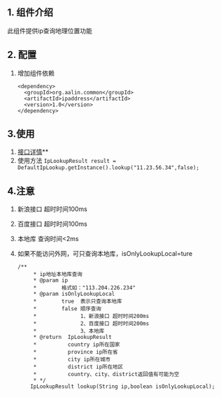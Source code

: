 ## 1. 组件介绍

此组件提供ip查询地理位置功能

## 2. 配置

1) 增加组件依赖

    ```
    <dependency>
      <groupId>org.aalin.common</groupId>
      <artifactId>ipaddress</artifactId>
      <version>1.0</version>
    </dependency>
    ```

## 3.使用

  1. [接口详情](https://gitee.com/aalinyu/ipaddress/blob/master/src/main/java/org/aalin/common/ip/IpLookup.java)**
  2. 使用方法
   `IpLookupResult result = DefaultIpLookup.getInstance().lookup("11.23.56.34",false);`
   
## 4.注意
1. 新浪接口 超时时间100ms
2. 百度接口 超时时间100ms
3. 本地库 查询时间<2ms
4. 如果不能访问外网，可只查询本地库，isOnlyLookupLocal=ture
    
    ```
    /**
    	 * ip地址本地库查询
    	 * @param ip
    	 *        格式如："113.204.226.234"
    	 * @param isOnlyLookupLocal
    	 *        true  表示只查询本地库
    	 *        false 顺序查询
    	 * 				1、新浪接口 超时时间200ms
    	 * 				2、百度接口 超时时间200ms
    	 * 				3、本地库
    	 * @return  IpLookupResult
    	 *          country ip所在国家
    	 *          province ip所在省
    	 *          city ip所在城市
    	 *          district ip所在地区
    	 *          country、city、district返回值有可能为空
    	 * */
    	IpLookupResult lookup(String ip,boolean isOnlyLookupLocal);
    ```
   
   
   




   